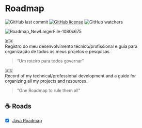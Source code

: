 # Roadmap

![GitHub last commit](https://img.shields.io/github/last-commit/leonardosolisbadaro/roadmap?style=for-the-badge)
[![GitHub license](https://img.shields.io/github/license/leonardosolisbadaro/roadmap?style=for-the-badge)](https://github.com/leonardosolisbadaro/roadmap/blob/main/LICENSE)
![GitHub watchers](https://img.shields.io/github/watchers/leonardosolisbadaro/roadmap?style=for-the-badge)

![Roadmap_NewLargerFile-1080x675](https://user-images.githubusercontent.com/25842028/185925361-9e19ff57-de83-4196-bb6c-93f8930c47d2.png)

:brazil:<br>
Registro do meu desenvolvimento técnico/profissional e guia para organização de todos os meus projetos e pesquisas.<br>
>“Um roteiro para todos governar”

:us:<br>
Record of my technical/professional development and a guide for organizing all my projects and resources.
>"One Roadmap to rule them all"

## :coffee: Roads

- [x] [Java Roadmap](https://github.com/leonardosolisbadaro/java-roadmap)
